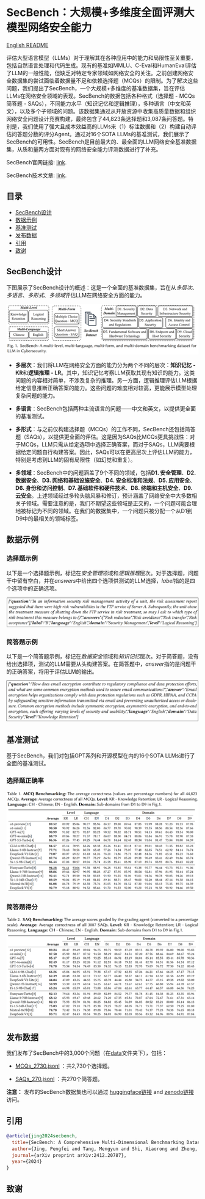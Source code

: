 # SecBench：大规模+多维度全面评测大模型网络安全能力

[English README](./README.md)

评估大型语言模型（LLMs）对于理解其在各种应用中的能力和局限性至关重要，包括自然语言处理和代码生成。现有的基准如MMLU、C-Eval和HumanEval评估了LLM的一般性能，但缺乏对特定专家领域如网络安全的关注。之前创建网络安全数据集的尝试面临着数据量不足和依赖选择题（MCQs）的限制。为了解决这些问题，我们提出了SecBench，一个大规模+多维度的基准数据集，旨在评估LLMs在网络安全领域的表现。SecBench的数据包括各种格式（选择题 - MCQs 简答题 - SAQs），不同能力水平（知识记忆和逻辑推理），多种语言（中文和英文），以及多个子领域的问题。该数据集通过从开放资源中收集高质量数据和组织网络安全问题设计竞赛构建，最终包含了44,823条选择题和3,087条问答题。特别是，我们使用了强大且成本效益高的LLMs来（1）标注数据和（2）构建自动评估问答题分数的评分Agent。通过对16个SOTA LLMs的基准测试，我们展示了SecBench的可用性。SecBench是目前最大的、最全面的LLM网络安全基准数据集，从质和量两方面对现有的网络安全能力评测数据进行了补充。


SecBench官网链接: <a href="https://secbench.org/" target="_blank">link</a>.


SecBench技术文章: <a href="https://arxiv.org/abs/2412.20787" target="_blank">link</a>.



## 目录

- [SecBench设计](#secbench设计)
- [数据示例](#数据示例)
- [基准测试](#基准测试)
- [发布数据](#发布数据)
- [引用](#引用)
- [致谢](#致谢)


## SecBench设计


下图展示了SecBench设计的概述：这是一个全面的基准数据集，旨在从*多层次*、*多语言*、*多形式*、*多领域*评估LLM在网络安全方面的能力。



![image info](./figs/SecBench_design.png)


- **多层次**：我们将LLM在网络安全方面的能力分为两个不同的层次：**知识记忆 - KR**和**逻辑推理 - LR**。其中，知识记忆考察LLM获取其现有知识的能力。这类问题的内容相对简单，不涉及复杂的推理。另一方面，逻辑推理评估LLM根据给定信息推断正确答案的能力。这些问题的难度相对较高，更能展示模型处理复杂问题的能力。


- **多语言**：SecBench包括两种主流语言的问题——中文和英文，以提供更全面的基准测试。

- **多形式**：与之前仅构建选择题（MCQs）的工作不同，SecBench还包括简答题（SAQs），以提供更全面的评估。这是因为SAQs比MCQs更具挑战性：对于MCQs，LLM只需从给定选项中选择正确答案，而对于SAQs，LLM需要根据给定问题自行构建答案。因此，SAQs可以在更高层次上评估LLM的能力，特别是考虑到LLM的固有局限性（如幻觉和重复）。


- **多领域**：SecBench中的问题涵盖了9个不同的领域，包括**D1. 安全管理**、**D2. 数据安全**、**D3. 网络和基础设施安全**、**D4. 安全标准和法规**、**D5. 应用安全**、**D6. 身份和访问控制**、**D7. 基础软件和硬件技术**、**D8. 终端和主机安全**、**D9. 云安全**。上述领域经过多轮头脑风暴和修订，预计涵盖了网络安全中大多数相关子领域。需要注意的是，我们不期望这些领域是正交的，一个问题可能合理地被标记为不同的领域。在我们的数据集中，一个问题只被分配一个从D1到D9中的最相关的领域标签。

## 数据示例


### 选择题示例

以下是一个选择题示例，标记在*安全管理*领域和*逻辑推理*层次。对于选择题，问题干中留有空白，并在*answers*中给出四个选项供测试的LLM选择，*label*指的是四个选项中的正确选项。


![image info](./figs/example_MCQ.png)


### 简答题示例

以下是一个简答题示例，标记在*数据安全*领域和*知识记忆*层次。对于简答题，没有给出选择项，测试的LLM需要从头构建答案。在简答题中，*answer*指的是问题干的正确答案，将用于评估LLM的输出。


![image info](./figs/example_SAQ.png)



## 基准测试

基于SecBench，我们对包括GPT系列和开源模型在内的16个SOTA LLMs进行了全面的基准测试。


### 选择题正确率


![image info](./figs/benchmarking_MCQ.png)



### 简答题得分


![image info](./figs/benchmarking_SAQ.png)



## 发布数据

我们发布了SecBench中的3,000个问题（在[data](./data/)文件夹下），包括：

 - [MCQs_2730.jsonl](./data/MCQs_2730.jsonl) ：共2,730个选择题。

 - [SAQs_270.jsonl](./data/SAQs_270.jsonl) ：共270个简答题。


**注意：** 发布的SecBench数据集也可以通过 <a href="https://huggingface.co/datasets/secbench-hf/SecBench" target="_blank">huggingface链接</a> and <a href="https://zenodo.org/records/14575303" target="_blank">zenodo链接</a> 访问。


## 引用


```bibtex
@article{jing2024secbench,
  title={SecBench: A Comprehensive Multi-Dimensional Benchmarking Dataset for LLMs in Cybersecurity},
  author={Jing, Pengfei and Tang, Mengyun and Shi, Xiaorong and Zheng, Xing and Nie, Sen and Wu, Shi and Yang, Yong and Luo, Xiapu},
  journal={arXiv preprint arXiv:2412.20787},
  year={2024}
}
```


## 致谢

